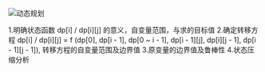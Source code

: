 ![动态规划](https://user-images.githubusercontent.com/58321592/206824324-4f7dfacb-b3f1-459c-9d62-35cc744f32a9.png)

1.明确状态函数 dp[i] / dp[i][j] 的意义，自变量范围，与求的目标值
2.确定转移方程 dp[i] / dp[i][j] = f (dp[0], dp[i - 1], dp[0 ~ i - 1], dp[i - 1][j], dp[i][j - 1], dp[i - 1][j - 1]), 转移方程的自变量范围及边界值
3.原变量的边界值及鲁棒性
4.状态压缩分析
